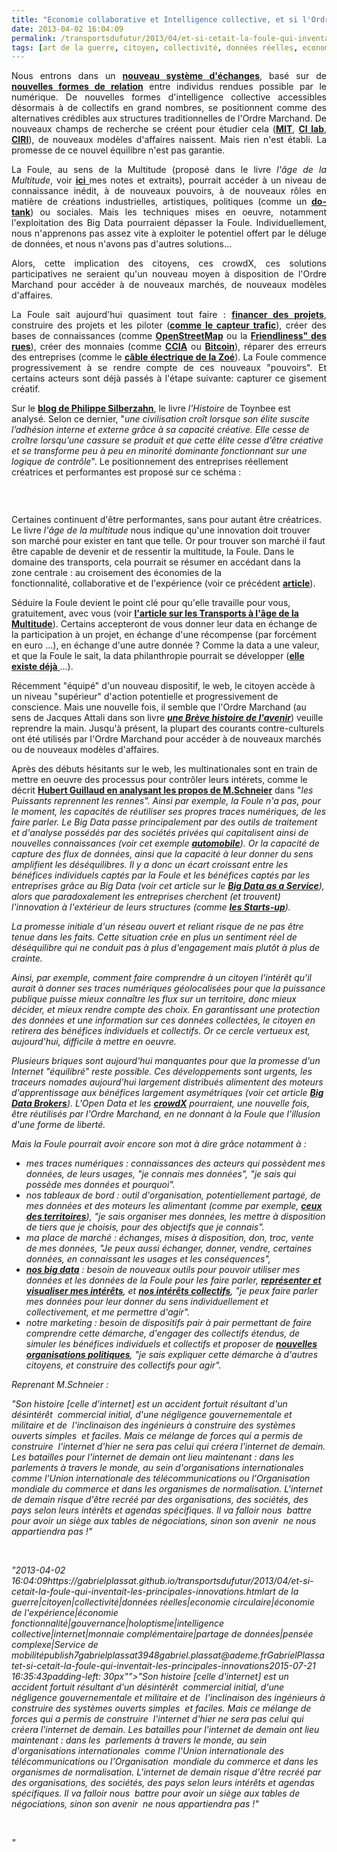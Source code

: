 ```yaml
---
title: "Economie collaborative et Intelligence collective, et si l'Ordre Marchand reprenait la main ?"
date: 2013-04-02 16:04:09
permalink: /transportsdufutur/2013/04/et-si-cetait-la-foule-qui-inventait-les-principales-innovations.html
tags: [art de la guerre, citoyen, collectivité, données réelles, economie circulaire, économie de l'expérience, économie fonctionnalité, gouvernance, holoptisme, intelligence collective, internet, monnaie complémentaire, partage de données, pensée complexe, Service de mobilité]
---
```


<p style="text-align: justify">Nous entrons dans un <strong><a href="http://meshing.it/" target="_blank">nouveau système d'échanges</a></strong>, basé sur de <strong><a href="http://www.nonfiction.fr/article-6355-technologie_participative_et_techno_affectivite__linternaute_doit_etre_au_cur_des_modeles_economiques_numeriques.htm#_methods=onPlusOne%2C_ready%2C_close%2C_open%2C_resizeMe%2C_renderstart%2Concircled&id=I0_1364887813200&parent=http%3A%2F%2Fwww.nonfiction.fr&rpctoken=50642769" target="_blank">nouvelles formes de relation</a></strong> entre individus rendues possible par le numérique. De nouvelles formes d'intelligence collective accessibles désormais à de collectifs en grand nombres, se positionnent comme des alternatives crédibles aux structures traditionnelles de l'Ordre Marchand. De nouveaux champs de recherche se créent pour étudier cela (<strong><a href="http://cci.mit.edu/" target="_blank">MIT</a></strong>, <strong><a href="http://www.ieml.org/spip.php?article23" target="_blank">CI lab</a></strong>, <strong><a href="http://iric.fr/" target="_blank">CIRI</a></strong>), de nouveaux modèles d'affaires naissent. Mais rien n'est établi. La promesse de ce nouvel équilibre n'est pas garantie. </p> <p style="text-align: justify">La Foule, au sens de la Multitude (proposé dans le livre <em>l'âge de la Multitude</em>, voir <a href="https://kindle.amazon.com/work/lage-multitude-entreprendre-revolution-ebook/B0083SAK1A/B007YIFW40" target="_blank"><strong>ici</strong> </a>mes notes et extraits), pourrait accéder à un niveau de connaissance inédit, à de nouveaux pouvoirs, à de nouveaux rôles en matière de créations industrielles, artistiques, politiques (comme un <strong><a href="http://www.projets-citoyens.fr/node/4115" target="_blank">do-tank</a></strong>) ou sociales. Mais les techniques mises en oeuvre, notamment l'exploitation des Big Data pourraient dépasser la Foule. Individuellement, nous n'apprenons pas assez vite à exploiter le potentiel offert par le déluge de données, et nous n'avons pas d'autres solutions...</p> <p style="text-align: justify">Alors, cette implication des citoyens, ces crowdX, ces solutions participatives ne seraient qu'un nouveau moyen à disposition de l'Ordre Marchand pour accéder à de nouveaux marchés, de nouveaux modèles d'affaires. </p>   <!--more-->  <p style="text-align: justify">La Foule sait aujourd'hui quasiment tout faire : <strong><a href="http://www.kisskissbankbank.com/" target="_blank">financer des projets</a></strong>, construire des projets et les piloter (<a href="https://gabrielplassat.github.io/transportsdufutur/2013/03/creer-de-nouvelles-connaissances-le-fond-et-la-forme.html" target="_blank"><strong>comme le capteur trafic</strong></a>), créer des bases de connaissances (comme <a href="http://m.theatlanticcities.com/commute/2013/03/mapping-growth-openstreetmap/4982/#.UU6fcUE76k4.twitter" target="_blank"><strong>OpenStreetMap</strong></a> ou la <a href="http://govfresh.com/2013/03/walkonomics-wants-to-crowdsource-street-friendliness/" target="_blank"><strong>Friendliness" des rues</strong></a>), créer des monnaies (comme <a href=""http://communitycurrenciesinaction.eu/commuity-currency-design-framework/"" target=""_blank""><strong>CCIA</strong></a> ou <a href=""http://www.01net.com/editorial/591833/bitcoin-la-monnaie-de-geek-qui-vaut-1-milliard-de-dollars/"" target=""_blank""><strong>Bitcoin</strong></a>), réparer des erreurs des entreprises (comme le <a href=""http://www.automobile-propre.com/2013/03/25/cable-recharge-zoe-prise-domestique/"" target=""_blank""><strong>câble électrique de la Zoé</strong></a>). La Foule commence progressivement à se rendre compte de ces nouveaux "pouvoirs". Et certains acteurs sont déjà passés à l'étape suivante: capturer ce gisement créatif.</p> <p style=""text-align: justify"">Sur le <a href=""http://philippesilberzahn.com/2010/03/22/declin-organisations-perte-de-capacite-creative/"" target=""_blank""><strong>blog de Philippe Silberzahn</strong></a>, le livre <em>l'Histoire</em> de Toynbee est analysé. Selon ce dernier, "<em>une civilisation croît lorsque son élite suscite l’adhésion interne et externe grâce à sa capacité créative. Elle cesse de croître lorsqu’une cassure se produit et que cette élite cesse d’être créative et se transforme peu à peu en minorité dominante fonctionnant sur une logique de contrôle</em>". Le positionnement des entreprises réellement créatrices et performantes est proposé sur ce schéma :</p> <p style=""text-align: justify""> <a class=""asset-img-link"" href="https://gabrielplassat.github.io/transportsdufutur/wp-content/uploads/sites/6/old/6a0120a66d2ad4970b017c38306ce3970b-pi.jpg""><img alt=""Presentation12"" class=""asset  asset-image at-xid-6a0120a66d2ad4970b017c38306ce3970b"" src=""/wp-content/uploads/sites/6/old/6a0120a66d2ad4970b017c38306ce3970b-320wi.jpg"" style=""margin-right: automargin-left: auto"" title=""Presentation12"" /></a></p> <p style=""text-align: justify""> </p> <p style=""text-align: justify"">Certaines continuent d'être performantes, sans pour autant être créatrices. Le livre <em>l'âge de la multitude</em> nous indique qu'une innovation doit trouver son marché pour exister en tant que telle. Or pour trouver son marché il faut être capable de devenir et de ressentir la multitude, la Foule. Dans le domaine des transports, cela pourrait se résumer en accédant dans la zone centrale : au croisement des économies de la fonctionnalité, collaborative et de l'expérience (voir ce précédent <strong><a href="https://gabrielplassat.github.io/transportsdufutur/2013/03/la-mutation-du-secteur-des-transports-a-la-croisee-de-3-economies.html"" target=""_blank"">article</a></strong>). </p> <p style=""text-align: justify""> <a class=""asset-img-link"" href="https://gabrielplassat.github.io/transportsdufutur/wp-content/uploads/sites/6/old/6a0120a66d2ad4970b017c38482fbc970b-pi.jpg""><img alt=""3économies"" class=""asset  asset-image at-xid-6a0120a66d2ad4970b017c38482fbc970b"" src=""/wp-content/uploads/sites/6/old/6a0120a66d2ad4970b017c38482fbc970b-320wi.jpg"" style=""margin-right: automargin-left: auto"" title=""3économies"" /></a><br />Séduire la Foule devient le point clé pour qu'elle travaille pour vous, gratuitement, avec vous (voir <a href=""http://bit.ly/YO8I6k"" target=""_blank""><strong>l'article sur les Transports à l'âge de la Multitude</strong></a>). Certains accepteront de vous donner leur data en échange de la participation à un projet, en échange d'une récompense (par forcément en euro ...), en échange d'une autre donnée ? Comme la data a une valeur, et que la Foule le sait, la data philanthropie pourrait se développer (<a href=""http://skollworldforum.org/debate-post/a-new-type-of-philanthropy-donating-data/"" target=""_blank""><strong>elle existe déjà</strong> </a>...).</p> <p style=""text-align: justify"">Récemment "équipé" d'un nouveau dispositif, le web, le citoyen accède à un niveau "supérieur" d'action potentielle et progressivement de conscience. Mais une nouvelle fois, il semble que l'Ordre Marchand (au sens de Jacques Attali dans son livre <strong><em><a href=""http://www.cnam.fr/servlet/com.univ.collaboratif.utils.LectureFichiergw?ID_FICHIER=1295877017807"" target=""_blank"">une Brève histoire de l'avenir</a></em></strong>) veuille reprendre la main. Jusqu'à présent, la plupart des courants contre-culturels ont été utilisés par l'Ordre Marchand pour accéder à de nouveaux marchés ou de nouveaux modèles d'affaires.</p> <p style=""text-align: justify"">Après des débuts hésitants sur le web, les multinationales sont en train de mettre en oeuvre des processus pour contrôler leurs intérets, comme le décrit <a href=""http://internetactu.blog.lemonde.fr/2013/03/29/internet-les-puissants-reprennent-les-renes/"" target=""_blank""><strong>Hubert Guillaud en analysant les propos de M.Schneier</strong></a> dans "<em>les Puissants reprennent les rennes". Ainsi par exemple, la Foule n'a pas, pour le moment, les capacités de réutiliser ses propres traces numériques, de les faire parler. Le Big Data passe principalement par des outils de traitement et d'analyse possédés par des sociétés privées qui capitalisent ainsi de nouvelles connaissances (voir cet exemple <a href=""http://www.usatoday.com/story/money/cars/2013/03/24/car-spying-edr-data-privacy/1991751/?sf10863063=1"" target=""_blank""><strong>automobile</strong></a>). Or la capacité de capture des flux de données, ainsi que la capacité à leur donner du sens amplifient les déséquilibres. Il y a donc un écart croissant entre les bénéfices individuels captés par la Foule et les bénéfices captés par les entreprises grâce au Big Data (voir cet article sur le <a href=""http://www.zdnet.com/big-data-as-a-service-is-here-but-is-anybody-ready-7000013257/"" target=""_blank""><strong>Big Data as a Service</strong></a>), alors que paradoxalement les entreprises cherchent (et trouvent) l'innovation à l'extérieur de leurs structures (comme <a href=""http://www.latribune.fr/opinions/tribunes/20121204trib000735132/co-creation-co-innovation-co-management-et-si-la-relance-de-notre-economie-reposait-sur-les-start-up-.html"" target=""_blank""><strong>les Starts-up</strong></a>).</p> <p style=""text-align: justify"">La promesse initiale d'un réseau ouvert et reliant risque de ne pas être tenue dans les faits. Cette situation crée en plus un sentiment réel de déséquilibre qui ne conduit pas à plus d'engagement mais plutôt à plus de crainte.</p> <p style=""text-align: justify"">Ainsi, par exemple, comment faire comprendre à un citoyen l'intérêt qu'il aurait à donner ses traces numériques géolocalisées pour que la puissance publique puisse mieux connaître les flux sur un territoire, donc mieux décider, et mieux rendre compte des choix. En garantissant une protection des données et une information sur ces données collectées, le citoyen en retirera des bénéfices individuels et collectifs. Or ce cercle vertueux est, aujourd'hui, difficile à mettre en oeuvre. </p> <p style=""text-align: justify"">Plusieurs briques sont aujourd'hui manquantes pour que la promesse d'un Internet "équilibré" reste possible. Ces développements sont urgents, les traceurs nomades aujourd'hui largement distribués alimentent des moteurs d'apprentissage aux bénéfices largement asymétriques (voir cet article <a href=""http://gizmodo.com/5991070/big-data-brokers-they-know-everything-about-you-and-sell-it-to-the-highest-bidder"" target=""_blank""><strong>Big Data Brokers</strong></a>). L'Open Data et les <a href="https://gabrielplassat.github.io/transportsdufutur/wp-content/uploads/sites/6/2013/04/etsictaitlafoulequiinventaitlesprincipalesinnovations.jpg"" target=""_blank""><strong>crowdX</strong></a> pourraient, une nouvelle fois, être réutilisés par l'Ordre Marchand, en ne donnant à la Foule que l'illusion d'une forme de liberté. </p> <p style=""text-align: justify"">Mais la Foule pourrait avoir encore son mot à dire grâce notamment à :</p> <ul> <li>mes traces numériques : connaissances des acteurs qui possèdent mes données, de leurs usages, "je connais mes données", "je sais qui possède mes données et pourquoi". </li> <li>nos tableaux de bord : outil d'organisation, potentiellement partagé, de mes données et des moteurs les alimentant (comme par exemple, <a href=""http://www.data-publica.com/content/2013/01/les-tableaux-de-bord-des-territoires-un-outil-pratique-a-base-de-milliers-dindicateurs-open-data/"" target=""_blank""><strong>ceux des territoires</strong></a>), "je sais organiser mes données, les mettre à disposition de tiers que je choisis, pour des objectifs que je connais".</li> <li>ma place de marché : échanges, mises à disposition, don, troc, vente de mes données, "Je peux aussi échanger, donner, vendre, certaines données, en connaissant les usages et les conséquences",</li> <li><a href=""http://www.atelier.net/trends/articles/structurer-big-data-faut-donner-moyens-aux-differentes-communautes"" target=""_blank""><strong>nos big data</strong></a> : besoin de nouveaux outils pour pouvoir utiliser mes données et les données de la Foule pour les faire parler, <a href=""http://blogs.hbr.org/schrage/2013/03/the-question-all-smart-visualizations.html?utm_campaign=Socialflow&utm_source=Socialflow&utm_medium=Tweet"" target=""_blank""><strong>représenter et visualiser mes intérêts</strong></a>, et <a href=""http://yakwala.fr/blog/content/les-donnees-locales-prennent-leur-envol-avec-datalocalefr#.UUqur7993WA.twitter"" target=""_blank""><strong>nos intérêts collectifs</strong></a>, "je peux faire parler mes données pour leur donner du sens individuellement et collectivement, et me permettre d'agir".</li> <li>notre marketing : besoin de dispositifs pair à pair permettant de faire comprendre cette démarche, d'engager des collectifs étendus, de simuler les bénéfices individuels et collectifs et proposer de <a href=""http://gigaom.com/2013/03/25/why-the-collision-of-big-data-and-privacy-will-require-a-new-realpolitik/"" target=""_blank""><strong>nouvelles organisations politiques</strong></a>, "je sais expliquer cette démarche à d'autres citoyens, et construire des collectifs pour agir".</li> </ul> Reprenant M.Schneier : <p style=""text-align: justifypadding-left: 30px""><em>"Son histoire [celle d'internet] est un accident fortuit résultant d'un désintérêt  commercial initial, d'une négligence gouvernementale et militaire et de  l'inclinaison des ingénieurs à construire des systèmes ouverts simples  et faciles. Mais ce mélange de forces qui a permis de construire  l'internet d'hier ne sera pas celui qui créera l'internet de demain. Les batailles pour l'internet de demain ont lieu maintenant : dans les  parlements à travers le monde, au sein d'organisations internationales  comme l'Union internationale des télécommunications ou l'Organisation  mondiale du commerce et dans les organismes de normalisation. L'internet de demain risque d'être recréé par des organisations, des sociétés, des pays selon leurs intérêts et agendas spécifiques. Il va falloir nous  battre pour avoir un siège aux tables de négociations, sinon son avenir  ne nous appartiendra pas !"</em></p> <p> </p>"2013-04-02 16:04:09https://gabrielplassat.github.io/transportsdufutur/2013/04/et-si-cetait-la-foule-qui-inventait-les-principales-innovations.htmlart de la guerre|citoyen|collectivité|données réelles|economie circulaire|économie de l'expérience|économie fonctionnalité|gouvernance|holoptisme|intelligence collective|internet|monnaie complémentaire|partage de données|pensée complexe|Service de mobilitépublish7gabrielplassat3948gabriel.plassat@ademe.frGabrielPlassatet-si-cetait-la-foule-qui-inventait-les-principales-innovations2015-07-21 16:35:43padding-left: 30px""><em>"Son histoire [celle d'internet] est un accident fortuit résultant d'un désintérêt  commercial initial, d'une négligence gouvernementale et militaire et de  l'inclinaison des ingénieurs à construire des systèmes ouverts simples  et faciles. Mais ce mélange de forces qui a permis de construire  l'internet d'hier ne sera pas celui qui créera l'internet de demain. Les batailles pour l'internet de demain ont lieu maintenant : dans les  parlements à travers le monde, au sein d'organisations internationales  comme l'Union internationale des télécommunications ou l'Organisation  mondiale du commerce et dans les organismes de normalisation. L'internet de demain risque d'être recréé par des organisations, des sociétés, des pays selon leurs intérêts et agendas spécifiques. Il va falloir nous  battre pour avoir un siège aux tables de négociations, sinon son avenir  ne nous appartiendra pas !"</em></p> <p> </p>"
